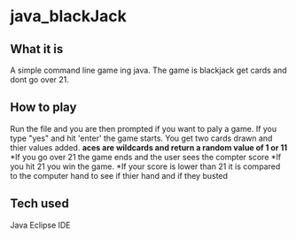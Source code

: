 # java_blackJack

## What it is
A simple command line game ing java. The game is blackjack get cards and dont go over 21.

## How to play
Run the file and you are then prompted if you want to paly a game.
If you type "yes" and hit 'enter' the game starts.
You get two cards drawn  and thier values added. **aces are wildcards and return a random value of 1 or 11**
*If you go over 21 the game ends and the user sees the compter score
*If you hit 21 you win the game.
*If your score is lower than 21 it is compared to the computer hand to see if thier hand and if they busted

## Tech used
Java
Eclipse IDE

